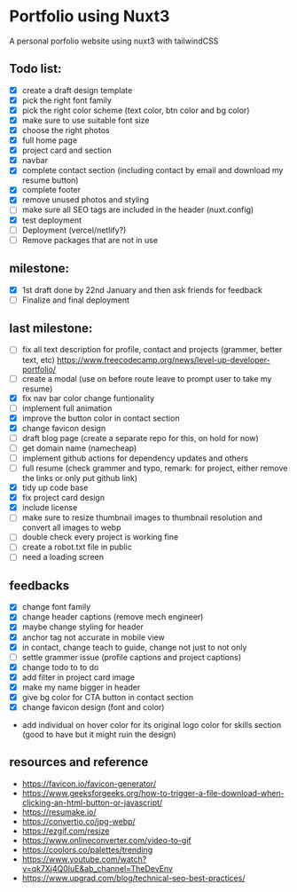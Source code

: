 # Portfolio using Nuxt3

A personal porfolio website using nuxt3 with tailwindCSS

## Todo list:
- [x] create a draft design template
- [x] pick the right font family
- [x] pick the right color scheme (text color, btn color and bg color)
- [x] make sure to use suitable font size
- [x] choose the right photos
- [x] full home page
- [x] project card and section
- [x] navbar
- [x] complete contact section (including contact by email and download my resume button)
- [x] complete footer
- [x] remove unused photos and styling
- [ ] make sure all SEO tags are included in the header (nuxt.config)
- [x] test deployment
- [ ] Deployment (vercel/netlify?)
- [ ] Remove packages that are not in use

## milestone:
- [x] 1st draft done by 22nd January and then ask friends for feedback
- [ ] Finalize and final deployment

## last milestone:
- [ ] fix all text description for profile, contact and projects (grammer, better text, etc) https://www.freecodecamp.org/news/level-up-developer-portfolio/
- [ ] create a modal (use on before route leave to prompt user to take my resume)
- [x] fix nav bar color change funtionality
- [ ] implement full animation
- [x] improve the button color in contact section
- [x] change favicon design
- [ ] draft blog page (create a separate repo for this, on hold for now)
- [ ] get domain name (namecheap)
- [ ] implement github actions for dependency updates and others
- [ ] full resume (check grammer and typo, remark: for project, either remove the links or only put github link)
- [x] tidy up code base
- [x] fix project card design
- [x] include license
- [ ] make sure to resize thumbnail images to thumbnail resolution and convert all images to webp
- [ ] double check every project is working fine
- [ ] create a robot.txt file in public
- [ ] need a loading screen

## feedbacks
- [x] change font family
- [x] change header captions (remove mech engineer)
- [x] maybe change styling for header
- [x] anchor tag not accurate in mobile view
- [x] in contact, change teach to guide, change not just to not only
- [ ] settle grammer issue (profile captions and project captions)
- [x] change todo to to do
- [x] add filter in project card image
- [x] make my name bigger in header
- [x] give bg color for CTA button in contact section
- [x] change favicon design (font and color)
- add individual on hover color for its original logo color for skills section (good to have but it might ruin the design)

## resources and reference
- https://favicon.io/favicon-generator/
- https://www.geeksforgeeks.org/how-to-trigger-a-file-download-when-clicking-an-html-button-or-javascript/
- https://resumake.io/
- https://convertio.co/jpg-webp/
- https://ezgif.com/resize
- https://www.onlineconverter.com/video-to-gif
- https://coolors.co/palettes/trending
- https://www.youtube.com/watch?v=qk7Xj4Q0IuE&ab_channel=TheDevEnv
- https://www.upgrad.com/blog/technical-seo-best-practices/